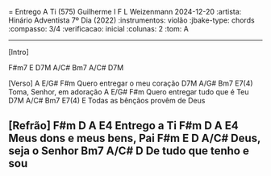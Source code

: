 = Entrego A Ti (575)
Guilherme I F L Weizenmann
2024-12-20
:artista: Hinário Adventista 7º Dia (2022)
:instrumentos: violão
:jbake-type: chords
:compasso: 3/4
:verificacao: inicial
:colunas: 2
:tom: A


----
[Intro]

F#m7  E  D7M  A/C#  Bm7  A/C#  D7M

[Verso]
A          E/G#          F#m
Quero entregar o meu coração
D7M     A/G#      Bm7 E7(4)
Toma, Senhor, em adoração
A          E/G#     F#m
Quero entregar tudo que é Teu
D7M      A/C#           Bm7   E7(4)  E
Todas as bênçãos provêm de Deus

[Refrão]
F#m D     A  E4
Entrego a Ti
     F#m  D      A     E4
Meus dons e meus bens, Pai
F#m   E        D  A/C#
Deus, seja o Senhor
   Bm7      A/C#    D
De tudo que tenho e sou
----
